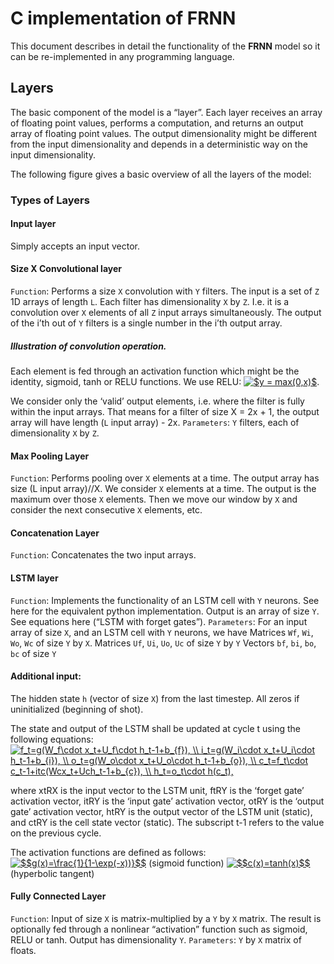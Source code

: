 # C implementation of FRNN 

This document describes in detail the functionality of the **FRNN** model so it can be re-implemented in any programming language.

## Layers
The basic component of the model is a “layer”. Each layer receives an array of floating point values, performs a computation, and returns an output array of floating point values. The output dimensionality might be different from the input dimensionality and depends in a deterministic way on the input dimensionality.

The following figure gives a basic overview of all the layers of the model:


### Types of Layers

#### Input layer
Simply accepts an input vector.

#### Size X Convolutional layer
    
`Function`: Performs a size `X` convolution with `Y` filters. The input is a set of `Z` 1D arrays of length `L`. Each filter has dimensionality `X` by `Z`. I.e. it is a convolution over `X` elements of all `Z` input arrays simultaneously. The output of the i’th out of `Y` filters is a single number in the i’th output array.

##### Illustration of convolution operation.

 Each element is fed through an activation function which might be the identity, sigmoid, tanh or RELU functions. We use RELU:
<a href="https://www.codecogs.com/eqnedit.php?latex=$y&space;=&space;max(0,x)$" target="_blank"><img src="https://latex.codecogs.com/gif.latex?$y&space;=&space;max(0,x)$" title="$y = max(0,x)$" /></a>. 
 
We consider only the ‘valid’ output elements, i.e. where the filter is fully within the input arrays. That means for a filter of size X = 2x + 1, the output array will have length (`L` input array) - 2x. 
`Parameters`: `Y` filters, each of dimensionality `X` by `Z`.

#### Max Pooling Layer
`Function`: Performs pooling over `X` elements at a time. The output array has size (L input array)//X. We consider `X` elements at a time. The output is the maximum over those `X` elements. Then we move our window by `X` and consider the next consecutive `X` elements, etc.


#### Concatenation Layer
`Function`: Concatenates the two input arrays.


#### LSTM layer
`Function`: Implements the functionality of an LSTM cell with `Y` neurons. See here for the equivalent python implementation. Output is an array of size `Y`. See equations here (“LSTM with forget gates”).
`Parameters`: For an input array of size `X`, and an LSTM cell with `Y` neurons, we have
Matrices `Wf`, `Wi`, `Wo`, `Wc` of size `Y` by `X`.
Matrices `Uf`, `Ui`, `Uo`, `Uc` of size `Y` by `Y`
Vectors `bf`, `bi`, `bo`, `bc` of size `Y`


#### Additional input:
The hidden state `h` (vector of size `X`) from the last timestep. All zeros if uninitialized (beginning of shot).

The state and output of the LSTM shall be updated at cycle t using the following equations:
<a href="https://www.codecogs.com/eqnedit.php?latex=f_t=g(W_f\cdot&space;x_t&plus;U_f\cdot&space;h_t-1&plus;b_{f}),&space;\\&space;i_t=g(W_i\cdot&space;x_t&plus;U_i\cdot&space;h_t-1&plus;b_{i}),&space;\\&space;o_t=g(W_o\cdot&space;x_t&plus;U_o\cdot&space;h_t-1&plus;b_{o}),&space;\\&space;c_t=f_t\cdot&space;c_t-1&plus;itc(Wcx_t&plus;Uch_t-1&plus;b_{c}),&space;\\&space;h_t=o_t\cdot&space;h(c_t)," target="_blank"><img src="https://latex.codecogs.com/gif.latex?f_t=g(W_f\cdot&space;x_t&plus;U_f\cdot&space;h_t-1&plus;b_{f}),&space;\\&space;i_t=g(W_i\cdot&space;x_t&plus;U_i\cdot&space;h_t-1&plus;b_{i}),&space;\\&space;o_t=g(W_o\cdot&space;x_t&plus;U_o\cdot&space;h_t-1&plus;b_{o}),&space;\\&space;c_t=f_t\cdot&space;c_t-1&plus;itc(Wcx_t&plus;Uch_t-1&plus;b_{c}),&space;\\&space;h_t=o_t\cdot&space;h(c_t)," title="f_t=g(W_f\cdot x_t+U_f\cdot h_t-1+b_{f}), \\ i_t=g(W_i\cdot x_t+U_i\cdot h_t-1+b_{i}), \\ o_t=g(W_o\cdot x_t+U_o\cdot h_t-1+b_{o}), \\ c_t=f_t\cdot c_t-1+itc(Wcx_t+Uch_t-1+b_{c}), \\ h_t=o_t\cdot h(c_t)," /></a>

where xtRX is the input vector to the LSTM unit, ftRY is the ‘forget gate’ activation vector, itRY is the ‘input gate’ activation vector, otRY is the ‘output gate’ activation vector, htRY is the output vector of the LSTM unit (static), and ctRY is the cell state vector (static). The subscript t-1 refers to the value on the previous cycle.

The activation functions are defined as follows:
<a href="https://www.codecogs.com/eqnedit.php?latex=$$g(x)=\frac{1}{1-\exp(-x))}$$" target="_blank"><img src="https://latex.codecogs.com/gif.latex?$$g(x)=\frac{1}{1-\exp(-x))}$$" title="$$g(x)=\frac{1}{1-\exp(-x))}$$" /></a>
(sigmoid function)
<a href="https://www.codecogs.com/eqnedit.php?latex=$$c(x)=tanh(x)$$" target="_blank"><img src="https://latex.codecogs.com/gif.latex?$$c(x)=tanh(x)$$" title="$$c(x)=tanh(x)$$" /></a>
(hyperbolic tangent)

#### Fully Connected Layer
`Function`: Input of size `X` is matrix-multiplied by a `Y` by `X` matrix. The result is optionally fed through a nonlinear “activation” function such as sigmoid, RELU or tanh. Output has dimensionality `Y`.
`Parameters`: `Y` by `X` matrix of floats.
